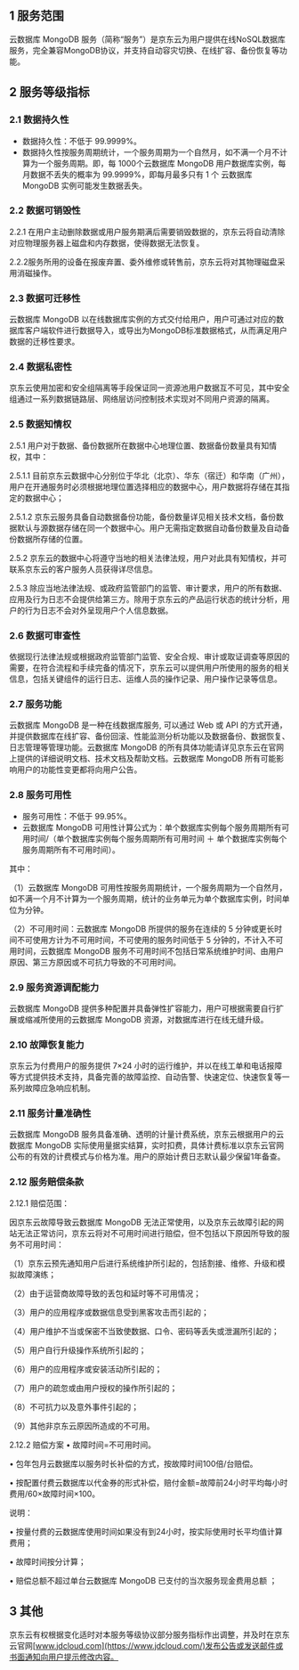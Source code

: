 ## **1 服务范围**

云数据库 MongoDB 服务（简称“服务”）是京东云为用户提供在线NoSQL数据库服务，完全兼容MongoDB协议，并支持自动容灾切换、在线扩容、备份恢复等功能。

## **2 服务等级指标**

### **2.1 数据持久性**

- 数据持久性：不低于 99.9999%。
- 数据持久性按服务周期统计，一个服务周期为一个自然月，如不满一个月不计算为一个服务周期。即，每 1000个云数据库 MongoDB 用户数据库实例，每月数据不丢失的概率为 99.9999%，即每月最多只有 1 个 云数据库 MongoDB 实例可能发生数据丢失。

### **2.2 数据可销毁性**

2.2.1 在用户主动删除数据或用户服务期满后需要销毁数据的，京东云将自动清除对应物理服务器上磁盘和内存数据，使得数据无法恢复。

2.2.2服务所用的设备在报废弃置、委外维修或转售前，京东云将对其物理磁盘采用消磁操作。

### **2.3 数据可迁移性**

云数据库 MongoDB 以在线数据库实例的方式交付给用户，用户可通过对应的数据库客户端软件进行数据导入，或导出为MongoDB标准数据格式，从而满足用户数据的迁移性要求。

### **2.4 数据私密性**

京东云使用加密和安全组隔离等手段保证同一资源池用户数据互不可见，其中安全组通过一系列数据链路层、网络层访问控制技术实现对不同用户资源的隔离。

### **2.5 数据知情权**

2.5.1 用户对于数据、备份数据所在数据中心地理位置、数据备份数量具有知情权，其中：

2.5.1.1 目前京东云数据中心分别位于华北（北京）、华东（宿迁）和华南（广州），用户在开通服务时必须根据地理位置选择相应的数据中心，用户数据将存储在其指定的数据中心；

2.5.1.2 京东云服务具备自动数据备份功能，备份数量详见相关技术文档，备份数据默认与源数据存储在同一个数据中心。用户无需指定数据自动备份数量及自动备份数据所存储的位置。

2.5.2 京东云的数据中心将遵守当地的相关法律法规，用户对此具有知情权，并可联系京东云的客户服务人员获得详尽信息。

2.5.3 除应当地法律法规、或政府监管部门的监管、审计要求，用户的所有数据、应用及行为日志不会提供给第三方。除用于京东云的产品运行状态的统计分析，用户的行为日志不会对外呈现用户个人信息数据。

### **2.6 数据可审查性**

依据现行法律法规或根据政府监管部门监管、安全合规、审计或取证调查等原因的需要，在符合流程和手续完备的情况下，京东云可以提供用户所使用的服务的相关信息，包括关键组件的运行日志、运维人员的操作记录、用户操作记录等信息。

### **2.7 服务功能**

云数据库 MongoDB 是一种在线数据库服务, 可以通过 Web 或 API 的方式开通，并提供数据库在线扩容、备份回滚、性能监测分析功能以及数据备份、数据恢复、日志管理等管理功能。云数据库 MongoDB 的所有具体功能请详见京东云在官网上提供的详细说明文档、技术文档及帮助文档。云数据库 MongoDB 所有可能影响用户的功能性变更都将向用户公告。

### **2.8 服务可用性**

- 服务可用性：不低于 99.95%。
- 云数据库 MongoDB 可用性计算公式为：单个数据库实例每个服务周期所有可用时间/（单个数据库实例每个服务周期所有可用时间 ＋ 单个数据库实例每个服务周期所有不可用时间）。

其中：

（1）云数据库 MongoDB 可用性按服务周期统计，一个服务周期为一个自然月，如不满一个月不计算为一个服务周期，统计的业务单元为单个数据库实例，时间单位为分钟。

（2）不可用时间：云数据库 MongoDB 所提供的服务在连续的 5 分钟或更长时间不可使用方计为不可用时间，不可使用的服务时间低于 5 分钟的，不计入不可用时间，云数据库 MongoDB 服务不可用时间不包括日常系统维护时间、由用户原因、第三方原因或不可抗力导致的不可用时间。

### **2.9 服务资源调配能力**

云数据库 MongoDB 提供多种配置并具备弹性扩容能力，用户可根据需要自行扩展或缩减所使用的云数据库 MongoDB 资源，对数据库进行在线无缝升级。

### **2.10 故障恢复能力**

京东云为付费用户的服务提供 7×24 小时的运行维护，并以在线工单和电话报障等方式提供技术支持，具备完善的故障监控、自动告警、快速定位、快速恢复等一系列故障应急响应机制。

### **2.11 服务计量准确性**

云数据库 MongoDB 服务具备准确、透明的计量计费系统，京东云根据用户的云数据库 MongoDB 实际使用量据实结算，实时扣费，具体计费标准以京东云官网公布的有效的计费模式与价格为准。用户的原始计费日志默认最少保留1年备查。

### **2.12 服务赔偿条款**

2.12.1 赔偿范围：

因京东云故障导致云数据库 MongoDB 无法正常使用，以及京东云故障引起的网站无法正常访问，京东云将对不可用时间进行赔偿，但不包括以下原因所导致的服务不可用时间：

（1）京东云预先通知用户后进行系统维护所引起的，包括割接、维修、升级和模拟故障演练；

（2）由于运营商故障导致的丢包和延时等不可用情况；

（3）用户的应用程序或数据信息受到黑客攻击而引起的；

（4）用户维护不当或保密不当致使数据、口令、密码等丢失或泄漏所引起的；

（5）用户自行升级操作系统所引起的；

（6）用户的应用程序或安装活动所引起的；

（7）用户的疏忽或由用户授权的操作所引起的；

（8）不可抗力以及意外事件引起的；

（9）其他非京东云原因所造成的不可用。

2.12.2 赔偿方案
• 故障时间=不可用时间。

• 包年包月云数据库以服务时长补偿的方式，按故障时间100倍/台赔偿。

• 按配置付费云数据库以代金券的形式补偿，赔付金额=故障前24小时平均每小时费用/60×故障时间×100。

说明：

• 按量付费的云数据库使用时间如果没有到24小时，按实际使用时长平均值计算费用；

• 故障时间按分计算；

• 赔偿总额不超过单台云数据库 MongoDB 已支付的当次服务现金费用总额 ；

## **3 其他**

京东云有权根据变化适时对本服务等级协议部分服务指标作出调整，并及时在京东云官网[www.jdcloud.com](https://www.jdcloud.com/)发布公告或发送邮件或书面通知向用户提示修改内容。
